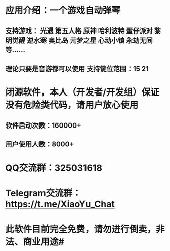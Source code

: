 # 应用介绍：一个游戏自动弹琴

## 支持游戏： 光遇 第五人格 原神 哈利波特 蛋仔派对 黎明觉醒 逆水寒 奥比岛 元梦之星 心动小镇 永劫无间 等……

## 理论只要是音游都可以使用 支持键位范围：15 21

# 闭源软件，本人（开发者/开发组）保证没有危险类代码，请用户放心使用

## 软件启动次数：160000+

## 用户使用人数：8000+

# QQ交流群：325031618 
# Telegram交流群：https://t.me/XiaoYu_Chat

# 此软件目前完全免费，请勿进行倒卖，非法、商业用途#
